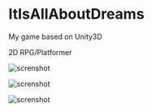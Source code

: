 # ItIsAllAboutDreams
My game based on Unity3D

2D RPG/Platformer

![screnshot](https://drive.google.com/uc?id=0B4Yk68elaemkdnZ0emxaX2xjRms)

![screnshot](https://drive.google.com/uc?id=0B4Yk68elaemkMFhmOFpOSU1YQ1k)

![screnshot](https://drive.google.com/uc?id=0B4Yk68elaemkR0hnd3laUFlsSU0)

